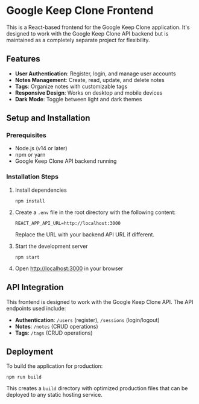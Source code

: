 # Google Keep Clone Frontend

This is a React-based frontend for the Google Keep Clone application. It's designed to work with the Google Keep Clone API backend but is maintained as a completely separate project for flexibility.

## Features

- **User Authentication**: Register, login, and manage user accounts
- **Notes Management**: Create, read, update, and delete notes
- **Tags**: Organize notes with customizable tags
- **Responsive Design**: Works on desktop and mobile devices
- **Dark Mode**: Toggle between light and dark themes


## Setup and Installation

### Prerequisites

- Node.js (v14 or later)
- npm or yarn
- Google Keep Clone API backend running

### Installation Steps

1. Install dependencies
   ```
   npm install
   ```

2. Create a `.env` file in the root directory with the following content:
   ```
   REACT_APP_API_URL=http://localhost:3000
   ```
   Replace the URL with your backend API URL if different.

3. Start the development server
   ```
   npm start
   ```

4. Open [http://localhost:3000](http://localhost:3000) in your browser



## API Integration

This frontend is designed to work with the Google Keep Clone API. The API endpoints used include:

- **Authentication**: `/users` (register), `/sessions` (login/logout)
- **Notes**: `/notes` (CRUD operations)
- **Tags**: `/tags` (CRUD operations)

## Deployment

To build the application for production:

```
npm run build
```

This creates a `build` directory with optimized production files that can be deployed to any static hosting service.


